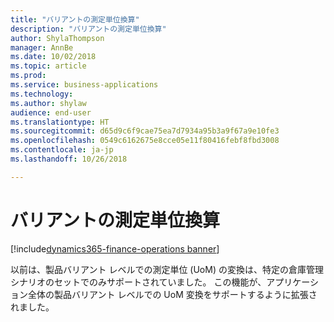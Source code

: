 ```yaml
---
title: "バリアントの測定単位換算"
description: "バリアントの測定単位換算"
author: ShylaThompson
manager: AnnBe
ms.date: 10/02/2018
ms.topic: article
ms.prod: 
ms.service: business-applications
ms.technology: 
ms.author: shylaw
audience: end-user
ms.translationtype: HT
ms.sourcegitcommit: d65d9c6f9cae75ea7d7934a95b3a9f67a9e10fe3
ms.openlocfilehash: 0549c6162675e8cce05e11f80416febf8fbd3008
ms.contentlocale: ja-jp
ms.lasthandoff: 10/26/2018

---
```

#  <a name="unit-of-measure-conversion-for-variants"></a>バリアントの測定単位換算

[!include[dynamics365-finance-operations banner](../includes/dynamics365-finance-operations.md)]



以前は、製品バリアント レベルでの測定単位 (UoM) の変換は、特定の倉庫管理シナリオのセットでのみサポートされていました。 この機能が、アプリケーション全体の製品バリアント レベルでの UoM 変換をサポートするように拡張されました。


